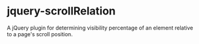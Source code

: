 # jquery-scrollRelation
A jQuery plugin for determining visibility percentage of an element relative to a page's scroll position.
